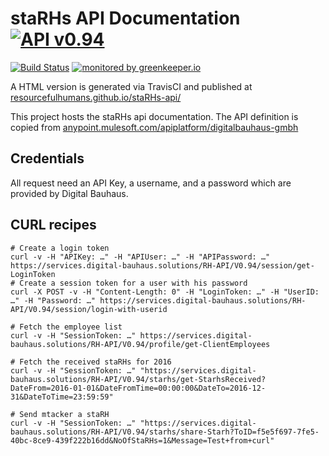 # staRHs API Documentation [![API v0.94](https://img.shields.io/badge/API-v0.94-blue.svg)](http://resourcefulhumans.github.io/staRHs-api/)

[![Build Status](https://travis-ci.org/ResourcefulHumans/staRHs-api.svg?branch=master)](https://travis-ci.org/ResourcefulHumans/staRHs-api)
[![monitored by greenkeeper.io](https://img.shields.io/badge/greenkeeper.io-monitored-brightgreen.svg)](http://greenkeeper.io/)

A HTML version is generated via TravisCI and published at [resourcefulhumans.github.io/staRHs-api/](http://resourcefulhumans.github.io/staRHs-api/)

This project hosts the staRHs api documentation. The API definition is copied from [anypoint.mulesoft.com/apiplatform/digitalbauhaus-gmbh](https://anypoint.mulesoft.com/apiplatform/digitalbauhaus-gmbh/#/portals/organiz18/pages/54810)

## Credentials

All request need an API Key, a username, and a password which are provided by Digital Bauhaus. 

## CURL recipes

    # Create a login token 
    curl -v -H "APIKey: …" -H "APIUser: …" -H "APIPassword: …" https://services.digital-bauhaus.solutions/RH-API/V0.94/session/get-LoginToken
    # Create a session token for a user with his password
    curl -X POST -v -H "Content-Length: 0" -H "LoginToken: …" -H "UserID: …" -H "Password: …" https://services.digital-bauhaus.solutions/RH-API/V0.94/session/login-with-userid
    
    # Fetch the employee list
    curl -v -H "SessionToken: …" https://services.digital-bauhaus.solutions/RH-API/V0.94/profile/get-ClientEmployees
    
    # Fetch the received staRHs for 2016
    curl -v -H "SessionToken: …" "https://services.digital-bauhaus.solutions/RH-API/V0.94/starhs/get-StarhsReceived?DateFrom=2016-01-01&DateFromTime=00:00:00&DateTo=2016-12-31&DateToTime=23:59:59"
    
    # Send mtacker a staRH
    curl -v -H "SessionToken: …" "https://services.digital-bauhaus.solutions/RH-API/V0.94/starhs/share-Starh?ToID=f5e5f697-7fe5-40bc-8ce9-439f222b16dd&NoOfStaRHs=1&Message=Test+from+curl"

